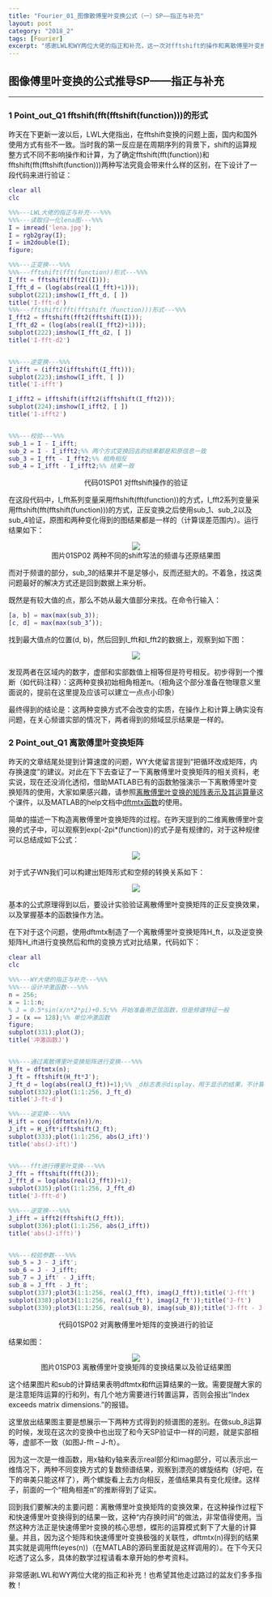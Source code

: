 ```yaml
---
title: "Fourier_01_图像散傅里叶变换公式（一）SP——指正与补充"
layout: post
category: "2018_2"
tags: [Fourier]
excerpt: "感谢LWL和WY两位大佬的指正和补充，这一次对fftshift的操作和离散傅里叶变换矩阵的原理进行了推敲与验证。"
---
```


## 图像傅里叶变换的公式推导SP——指正与补充

---

### 1 Point_out_Q1 fftshift(fft(fftshift(function)))的形式

昨天在下更新一波以后，LWL大佬指出，在fftshift变换的问题上面，国内和国外使用方式有些不一致。当时我的第一反应是在周期序列的背景下，shift的运算规整方式不同不影响操作和计算，为了确定fftshift(fft(function))和fftshift(fft(fftshift(function)))两种写法究竟会带来什么样的区别，在下设计了一段代码来进行验证：

```matlab
clear all
clc

%%%---LWL大佬的指正与补充---%%%
%%%---读取归一化lena图---%%%
I = imread('lena.jpg');
I = rgb2gray(I);
I = im2double(I);
figure;

%%%---正变换---%%%
%%%---fftshift(fft(function))形式---%%%
I_fft = fftshift(fft2((I)));
I_fft_d = (log(abs(real(I_fft)+1)));
subplot(221);imshow(I_fft_d, [ ])
title('I-fft-d')
%%%---fftshift(fft(fftshift（function)))形式---%%%
I_fft2 = fftshift(fft2(fftshift(I)));
I_fft_d2 = (log(abs(real(I_fft2)+1)));
subplot(222);imshow(I_fft_d2, [ ])
title('I-fft-d2')


%%%---逆变换---%%%
I_ifft = (ifft2(ifftshift(I_fft)));
subplot(223);imshow(I_ifft, [ ])
title('I-ifft')

I_ifft2 = ifftshift(ifft2(ifftshift(I_fft2)));
subplot(224);imshow(I_ifft2, [ ])
title('I-ifft2')


%%%---校验---%%%
sub_1 = I - I_ifft;
sub_2 = I - I_ifft2;%% 两个方式变换回去的结果都是和原信息一致
sub_3 = I_fft - I_fft2;%% 相角相反
sub_4 = I_ifft - I_ifft2;%% 结果一致
```

<center>代码01SP01 对fftshift操作的验证</center>

在这段代码中，I_fft系列变量采用fftshift(fft(function))的方式，I_fft2系列变量采用fftshift(fft(fftshift(function)))的方式，正反变换之后使用sub_1、sub_2以及sub_4验证，原图和两种变化得到的图结果都是一样的（计算误差范围内）。运行结果如下：

<center> <img src="https://monsterdogfly.github.io/images/pic_Fourier_01_01_SP1_01.jpg" /> </center>

<center>图片01SP02 两种不同的shift写法的频谱与还原结果图</center>

而对于频谱的部分，sub_3的结果并不是足够小，反而还挺大的。不着急，找这类问题最好的解决方式还是回到数据上来分析。

既然是有较大值的点，那么不妨从最大值部分来找。在命令行输入：

```matlab
[a, b] = max(max(sub_3));
[c, d] = max(max(sub_3’));
```

找到最大值点的位置(d, b)，然后回到I_fft和I_fft2的数据上，观察到如下图：

<center> <img src="https://monsterdogfly.github.io/images/pic_Fourier_01_01_SP1_02.jpg" /> </center>

发现两者在区域内的数字，虚部和实部数值上相等但是符号相反。初步得到一个推断（如代码注释）：这两种变换初始相角相差π。（相角这个部分准备在物理意义里面说的，提前在这里提及应该可以建立一点点小印象）

最终得到的结论是：这两种变换方式不会改变的实质，在操作上和计算上确实没有问题，在关心频谱实部的情况下，两者得到的频域显示结果是一样的。

### 2 Point_out_Q1 离散傅里叶变换矩阵

昨天的文章结尾处提到计算速度的问题，WY大佬留言提到“把循环改成矩阵，内存换速度”的建议。对此在下下去查证了一下离散傅里叶变换矩阵的相关资料，老实说，现在还没消化透彻，借助MATLAB已有的函数勉强演示一下离散傅里叶变换矩阵的使用，大家如果感兴趣，请参照[离散傅里叶变换的矩阵表示及其运算量](https://wenku.baidu.com/view/7b288b4af7ec4afe04a1dff6.html)这个课件，以及MATLAB的help文档中[dftmtx函数](https://cn.mathworks.com/help/signal/ref/dftmtx.html)的使用。

简单的描述一下构造离散傅里叶变换矩阵的过程。在昨天提到的二维离散傅里叶变换的式子中，可以观察到exp(-2pi*(function))的式子是有规律的，对于这种规律可以总结成如下公式：

<center> <img src="https://monsterdogfly.github.io/images/func_Fourier_01_01_SP1_01.jpg" /> </center>

对于式子WN我们可以构建出矩阵形式和空频的转换关系如下：

<center> <img src="https://monsterdogfly.github.io/images/func_Fourier_01_01_SP1_02.jpg" /> </center>

基本的公式原理得到以后，要设计实验验证离散傅里叶变换矩阵的正反变换效果，以及掌握基本的函数操作方法。

在下对于这个问题，使用dftmtx制造了一个离散傅里叶变换矩阵H_ft，以及逆变换矩阵H_ift进行变换然后和fft的变换方式对比结果，代码如下：

```matlab
clear all
clc

%%%---WY大佬的指正与补充---%%%
%%%---设计冲激函数---%%%
n = 256;
x = 1:1:n;
% J = 0.5*sin(x/n*2*pi)+0.5;%% 开始准备用正弦函数，但是频谱特征一般
J = (x == 128);%% 单位冲激函数
figure;
subplot(331);plot(J);
title('冲激函数J')


%%%---通过离散傅里叶变换矩阵进行变换---%%%
H_ft = dftmtx(n);
J_ft = fftshift(H_ft*J');
J_ft_d = log(abs(real(J_ft))+1);%% _d标志表示display，用于显示的结果，不计算
subplot(332);plot(1:1:256, J_ft_d)
title('J-ft-d')

%%%---逆变换---%%%
H_ift = conj(dftmtx(n))/n;
J_ift = H_ift*ifftshift(J_ft);
subplot(333);plot(1:1:256, abs(J_ift)')
title('abs(J-ift)')


%%%---fft进行傅里叶变换---%%%
J_fft = fftshift(fft(J));
J_fft_d = log(abs(real(J_fft))+1);
subplot(335);plot(1:1:256, J_fft_d)
title('J-fft-d')

%%%---逆变换---%%%
J_ifft = ifft2(fftshift(J_fft));
subplot(336);plot(1:1:256, abs(J_ifft))
title('abs(J-ifft)')


%%%---校验参数---%%%
sub_5 = J - J_ift';
sub_6 = J - J_ifft;
sub_7 = J_ift' - J_ifft;
sub_8 = J_fft - J_ft';
subplot(337);plot3(1:1:256, real(J_fft), imag(J_fft));title('J-fft')
subplot(338);plot3(1:1:256, real(J_ft'), imag(J_ft'));title('J-ft')
subplot(339);plot3(1:1:256, real(sub_8), imag(sub_8));title('J-fft - J-ft')
```
<center>代码01SP02 对离散傅里叶矩阵的变换进行的验证</center>

结果如图：

<center> <img src="https://monsterdogfly.github.io/images/pic_Fourier_01_01_SP1_03.jpg" /> </center>

<center>图片01SP03 离散傅里叶变换矩阵的变换结果以及验证结果图</center>

这个结果图片和sub的计算结果表明dftmtx和fft运算结果的一致。需要提醒大家的是注意矩阵运算的行和列，有几个地方需要进行转置运算，否则会报出“Index exceeds matrix dimensions.”的报错。

这里放出结果图主要是想展示一下两种方式得到的频谱图的差别。在做sub_8运算的时候，发现在这次的变换中也出现了和今天SP验证中一样的问题，就是实部相等，虚部不一致（如图J-fft – J-ft）。

因为这一次是一维函数，用x轴和y轴来表示real部分和imag部分，可以表示出一维情况下，两种不同变换方式的复数频谱结果，观察到漂亮的螺旋结构（好吧，在下的审美只能这样了），两个螺旋看上去方向相反，差值结果具有变化规律。这样子，前面的一个“相角相差π”的推断得到了证实。

回到我们要解决的主要问题：离散傅里叶变换矩阵的变换效果，在这种操作过程下和快速傅里叶变换得到的结果一致，这种“内存换时间”的做法，非常值得使用。当然这种方法正是快速傅里叶变换的核心思想，蝶形的运算模式剩下了大量的计算量。并且，因为这个矩阵和快速傅里叶变换极强的关联性，dftmtx(n)得到的结果其实就是调用fft(eyes(n))（在MATLAB的源码里面就是这样调用的）。在下今天只吃透了这么多，具体的数学过程请看本章开始的参考资料。

非常感谢LWL和WY两位大佬的指正和补充！也希望其他走过路过的盆友们多多指教！



